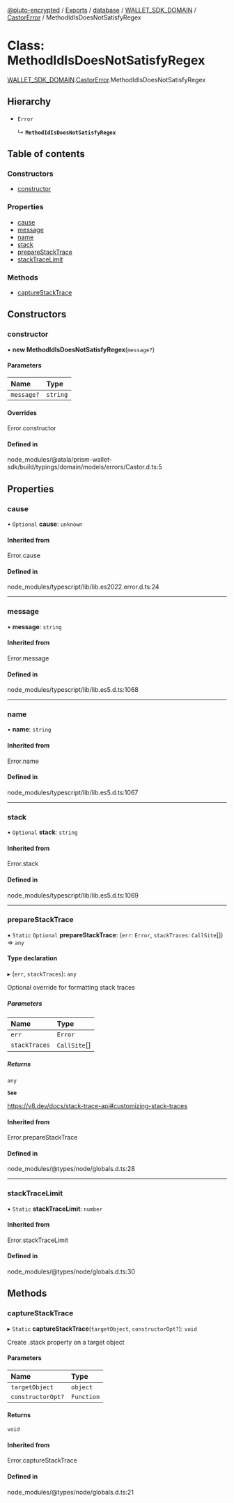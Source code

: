 [@pluto-encrypted](../README.md) / [Exports](../modules.md) / [database](../modules/database-1.md) / [WALLET\_SDK\_DOMAIN](../modules/database-1.WALLET_SDK_DOMAIN.md) / [CastorError](../modules/database-1.WALLET_SDK_DOMAIN.CastorError.md) / MethodIdIsDoesNotSatisfyRegex

# Class: MethodIdIsDoesNotSatisfyRegex

[WALLET\_SDK\_DOMAIN](../modules/database-1.WALLET_SDK_DOMAIN.md).[CastorError](../modules/database-1.WALLET_SDK_DOMAIN.CastorError.md).MethodIdIsDoesNotSatisfyRegex

## Hierarchy

- `Error`

  ↳ **`MethodIdIsDoesNotSatisfyRegex`**

## Table of contents

### Constructors

- [constructor](database-1.WALLET_SDK_DOMAIN.CastorError.MethodIdIsDoesNotSatisfyRegex.md#constructor)

### Properties

- [cause](database-1.WALLET_SDK_DOMAIN.CastorError.MethodIdIsDoesNotSatisfyRegex.md#cause)
- [message](database-1.WALLET_SDK_DOMAIN.CastorError.MethodIdIsDoesNotSatisfyRegex.md#message)
- [name](database-1.WALLET_SDK_DOMAIN.CastorError.MethodIdIsDoesNotSatisfyRegex.md#name)
- [stack](database-1.WALLET_SDK_DOMAIN.CastorError.MethodIdIsDoesNotSatisfyRegex.md#stack)
- [prepareStackTrace](database-1.WALLET_SDK_DOMAIN.CastorError.MethodIdIsDoesNotSatisfyRegex.md#preparestacktrace)
- [stackTraceLimit](database-1.WALLET_SDK_DOMAIN.CastorError.MethodIdIsDoesNotSatisfyRegex.md#stacktracelimit)

### Methods

- [captureStackTrace](database-1.WALLET_SDK_DOMAIN.CastorError.MethodIdIsDoesNotSatisfyRegex.md#capturestacktrace)

## Constructors

### constructor

• **new MethodIdIsDoesNotSatisfyRegex**(`message?`)

#### Parameters

| Name | Type |
| :------ | :------ |
| `message?` | `string` |

#### Overrides

Error.constructor

#### Defined in

node_modules/@atala/prism-wallet-sdk/build/typings/domain/models/errors/Castor.d.ts:5

## Properties

### cause

• `Optional` **cause**: `unknown`

#### Inherited from

Error.cause

#### Defined in

node_modules/typescript/lib/lib.es2022.error.d.ts:24

___

### message

• **message**: `string`

#### Inherited from

Error.message

#### Defined in

node_modules/typescript/lib/lib.es5.d.ts:1068

___

### name

• **name**: `string`

#### Inherited from

Error.name

#### Defined in

node_modules/typescript/lib/lib.es5.d.ts:1067

___

### stack

• `Optional` **stack**: `string`

#### Inherited from

Error.stack

#### Defined in

node_modules/typescript/lib/lib.es5.d.ts:1069

___

### prepareStackTrace

▪ `Static` `Optional` **prepareStackTrace**: (`err`: `Error`, `stackTraces`: `CallSite`[]) => `any`

#### Type declaration

▸ (`err`, `stackTraces`): `any`

Optional override for formatting stack traces

##### Parameters

| Name | Type |
| :------ | :------ |
| `err` | `Error` |
| `stackTraces` | `CallSite`[] |

##### Returns

`any`

**`See`**

https://v8.dev/docs/stack-trace-api#customizing-stack-traces

#### Inherited from

Error.prepareStackTrace

#### Defined in

node_modules/@types/node/globals.d.ts:28

___

### stackTraceLimit

▪ `Static` **stackTraceLimit**: `number`

#### Inherited from

Error.stackTraceLimit

#### Defined in

node_modules/@types/node/globals.d.ts:30

## Methods

### captureStackTrace

▸ `Static` **captureStackTrace**(`targetObject`, `constructorOpt?`): `void`

Create .stack property on a target object

#### Parameters

| Name | Type |
| :------ | :------ |
| `targetObject` | `object` |
| `constructorOpt?` | `Function` |

#### Returns

`void`

#### Inherited from

Error.captureStackTrace

#### Defined in

node_modules/@types/node/globals.d.ts:21
